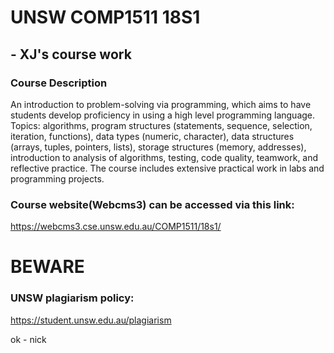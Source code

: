 # UNSW COMP1511 18S1
## - XJ's course work

### Course Description
An introduction to problem-solving via programming, which aims to have students develop proficiency in using a high level programming language. Topics: algorithms, program structures (statements, sequence, selection, iteration, functions), data types (numeric, character), data structures (arrays, tuples, pointers, lists), storage structures (memory, addresses), introduction to analysis of algorithms, testing, code quality, teamwork, and reflective practice. The course includes extensive practical work in labs and programming projects.

### Course website(Webcms3) can be accessed via this link:
https://webcms3.cse.unsw.edu.au/COMP1511/18s1/

# BEWARE
### UNSW plagiarism policy:
https://student.unsw.edu.au/plagiarism


ok - nick
